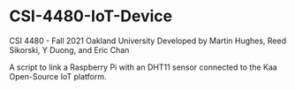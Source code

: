 # CSI-4480-IoT-Device
CSI 4480 - Fall 2021 Oakland University
Developed by Martin Hughes, Reed Sikorski, Y Duong, and Eric Chan

A script to link a Raspberry Pi with an DHT11 sensor connected to the Kaa Open-Source IoT platform.
